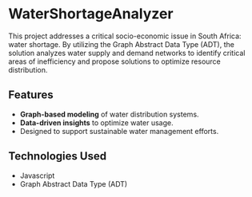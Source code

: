 # WaterShortageAnalyzer
This project addresses a critical socio-economic issue in South Africa: water shortage. By utilizing the Graph Abstract Data Type (ADT), the solution analyzes water supply and demand networks to identify critical areas of inefficiency and propose solutions to optimize resource distribution.

## Features
- **Graph-based modeling** of water distribution systems.
- **Data-driven insights** to optimize water usage.
- Designed to support sustainable water management efforts.

## Technologies Used
- Javascript
- Graph Abstract Data Type (ADT)
